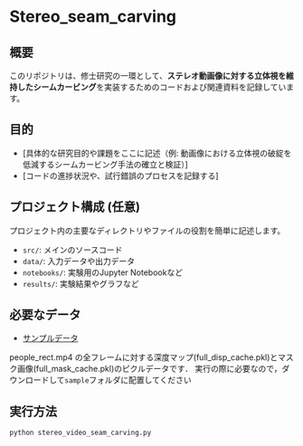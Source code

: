 # Stereo_seam_carving

## 概要

このリポジトリは、修士研究の一環として、**ステレオ動画像に対する立体視を維持したシームカービング**を実装するためのコードおよび関連資料を記録しています。

## 目的

* [具体的な研究目的や課題をここに記述（例: 動画像における立体視の破綻を低減するシームカービング手法の確立と検証）]
* [コードの進捗状況や、試行錯誤のプロセスを記録する]

## プロジェクト構成 (任意)

プロジェクト内の主要なディレクトリやファイルの役割を簡単に記述します。

* `src/`: メインのソースコード
* `data/`: 入力データや出力データ
* `notebooks/`: 実験用のJupyter Notebookなど
* `results/`: 実験結果やグラフなど

## 必要なデータ
* [サンプルデータ](https://drive.google.com/drive/folders/1C_mDworgYfj2DWSmuJFlmqyC5soYeF59)

people_rect.mp4 の全フレームに対する深度マップ(full_disp_cache.pkl)とマスク画像(full_mask_cache.pkl)のピクルデータです．
実行の際に必要なので，ダウンロードして`sample`フォルダに配置してください

## 実行方法
```bash
python stereo_video_seam_carving.py
